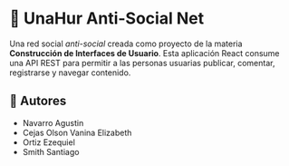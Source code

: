 # 🧠 UnaHur Anti-Social Net 
Una red social *anti-social* creada como proyecto de la materia **Construcción de Interfaces de Usuario**. Esta aplicación React consume una API REST para permitir a las personas usuarias publicar, comentar, registrarse y navegar contenido.
## 👥 Autores
- Navarro Agustin
- Cejas Olson Vanina Elizabeth
- Ortiz Ezequiel
- Smith Santiago
